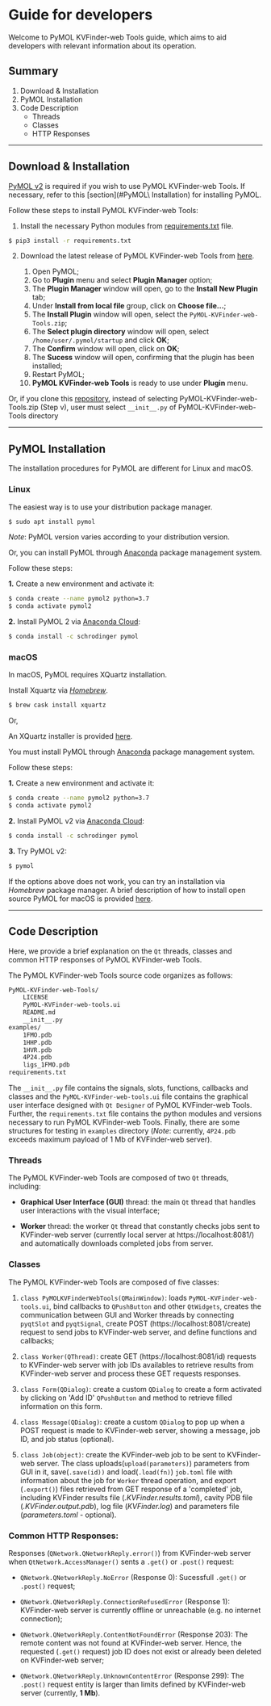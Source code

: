 # Guide for developers

Welcome to PyMOL KVFinder-web Tools guide, which aims to aid developers with relevant information about its operation.

## Summary

1. Download & Installation
2. PyMOL Installation
3. Code Description
    - Threads
    - Classes
    - HTTP Responses

---

## Download & Installation

[PyMOL v2](https://pymol.org/2/) is required if you wish to use PyMOL KVFinder-web Tools. If necessary, refer to this [section](#PyMOL\ Installation) for installing PyMOL.

Follow these steps to install PyMOL KVFinder-web Tools:

1. Install the necessary Python modules from [requirements.txt](https://github.com/jvsguerra/kvfinder-ws/releases/download/v0.1/requirements.txt) file.

```bash
$ pip3 install -r requirements.txt
```

2. Download the latest release of PyMOL KVFinder-web Tools from [here](https://github.com/jvsguerra/kvfinder-ws/releases/download/v0.1/PyMOL-KVFinder-web-tools.zip).

    1. Open PyMOL;
    2. Go to **Plugin** menu and select **Plugin Manager** option;
    3. The **Plugin Manager** window will open, go to the **Install New Plugin** tab;
    4. Under **Install from local file** group, click on **Choose file...**;
    5. The **Install Plugin** window will open, select the `PyMOL-KVFinder-web-Tools.zip`;
    6. The **Select plugin directory** window will open, select `/home/user/.pymol/startup` and click **OK**;
    7. The **Confirm** window will open, click on **OK**;
    8. The **Sucess** window will open, confirming that the plugin has been installed;
    9. Restart PyMOL;
    10. **PyMOL KVFinder-web Tools** is ready to use under **Plugin** menu.

Or, if you clone this [repository](https://github.com/jvsguerra/kvfinder-ws), instead of selecting PyMOL-KVFinder-web-Tools.zip (Step v), user must select `__init__.py` of PyMOL-KVFinder-web-Tools directory

---

## PyMOL Installation

The installation procedures for PyMOL are different for Linux and macOS.

### Linux

The easiest way is to use your distribution package manager.

```bash
$ sudo apt install pymol
```
_Note_: PyMOL version varies according to your distribution version.

Or, you can install PyMOL through [Anaconda](https://www.anaconda.com/)
package management system.

Follow these steps:

**1.** Create a new environment and activate it: 
```bash
$ conda create --name pymol2 python=3.7
$ conda activate pymol2
```

**2.** Install PyMOL 2 via
[Anaconda Cloud](https://anaconda.org/mw/pymol):
```bash
$ conda install -c schrodinger pymol
```

### macOS

In macOS, PyMOL requires XQuartz installation.

Install Xquartz via
[_Homebrew_](https://formulae.brew.sh/cask/xquartz).
```bash 
$ brew cask install xquartz
```
Or, 

An XQuartz installer is provided [here](https://www.xquartz.org/).

You must install PyMOL through [Anaconda](https://www.anaconda.com/)
package management system.

Follow these steps:

**1.** Create a new environment and activate it: 
```bash
$ conda create --name pymol2 python=3.7
$ conda activate pymol2
```

**2.** Install PyMOL v2 via
[Anaconda Cloud](https://anaconda.org/mw/pymol):
```bash
$ conda install -c schrodinger pymol
```

**3.** Try PyMOL v2:
```bash
$ pymol
```

If the options above does not work, you can try an installation via
_Homebrew_ package manager. A brief description of how to install open
source PyMOL for macOS is provided [here](https://pymolwiki.org/index.php/MAC_Install).

---

## Code Description

Here, we provide a brief explanation on the `Qt` threads, classes and common HTTP responses of PyMOL KVFinder-web Tools.

The PyMOL KVFinder-web Tools source code organizes as follows:

```bash
PyMOL-KVFinder-web-Tools/
    LICENSE
    PyMOL-KVFinder-web-tools.ui
    README.md
    __init__.py
examples/
    1FMO.pdb
    1HHP.pdb
    1HVR.pdb
    4P24.pdb
    ligs_1FMO.pdb
requirements.txt
```

The `__init__.py` file contains the signals, slots, functions, callbacks and classes and the `PyMOL-KVFinder-web-tools.ui` file contains the graphical user interface designed with `Qt Designer` of PyMOL KVFinder-web Tools. Further, the `requirements.txt` file contains the python modules and versions necessary to run PyMOL KVFinder-web Tools. Finally, there are some structures for testing in `examples` directory (_Note_: currently, `4P24.pdb` exceeds maximum payload of 1 Mb of KVFinder-web server).

### Threads

The PyMOL KVFinder-web Tools are composed of two `Qt` threads, including:

- **Graphical User Interface (GUI)** thread: the main `Qt` thread that handles user interactions with the visual interface;

- **Worker** thread: the worker `Qt` thread that constantly checks jobs sent to KVFinder-web server (currently local server at https://localhost:8081/) and automatically downloads completed jobs from server.

### Classes 

The PyMOL KVFinder-web Tools are composed of five classes:

1. `class PyMOLKVFinderWebTools(QMainWindow)`: loads `PyMOL-KVFinder-web-tools.ui`, bind callbacks to `QPushButton` and other `QtWidgets`, creates the communication between GUI and Worker threads by connecting `pyqtSlot` and `pyqtSignal`, create POST (https://localhost:8081/create) request to send jobs to KVFinder-web server, and define functions and callbacks;

2. `class Worker(QThread)`: create GET (https://localhost:8081/id) requests to KVFinder-web server with job IDs availables to retrieve results from KVFinder-web server and process these GET requests responses.

3. `class Form(QDialog)`: create a custom `QDialog` to create a form activated by clicking on 'Add ID' `QPushButton` and method to retrieve filled information on this form.

4. `class Message(QDialog)`: create a custom `QDialog` to pop up when a POST request is made to KVFinder-web server, showing a message, job ID, and job status (optional). 

5. `class Job(object)`: create the KVFinder-web job to be sent to KVFinder-web server. The class uploads(`upload(parameters)`) parameters from GUI in it, save(`.save(id))` and load(`.load(fn)`) `job.toml` file with information about the job for `Worker` thread operation, and export (`.export()`) files retrieved from GET response of a 'completed' job, including KVFinder results file (*.KVFinder.results.toml*), cavity PDB file (*.KVFinder.output.pdb*), log file (*KVFinder.log*) and parameters file (*parameters.toml* - optional).

### Common HTTP Responses:

Responses (`QNetwork.QNetworkReply.error()`) from KVFinder-web server when `QtNetwork.AccessManager()` sents a `.get()` or `.post()` request:

- `QNetwork.QNetworkReply.NoError` (Response 0): Sucessfull `.get()` or `.post()` request;

- `QNetwork.QNetworkReply.ConnectionRefusedError` (Response 1): KVFinder-web server is currently offline or unreachable (e.g. no internet connection);

- `QNetwork.QNetworkReply.ContentNotFoundError` (Response 203): The remote content was not found at KVFinder-web server. Hence, the requested (`.get()` request) job ID does not exist or already been deleted on KVFinder-web server;

- `QNetwork.QNetworkReply.UnknownContentError` (Response 299): The `.post()` request entity is larger than limits defined by KVFinder-web server (currently, **1 Mb**).
